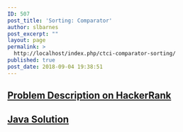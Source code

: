 ```yaml
---
ID: 507
post_title: 'Sorting: Comparator'
author: slbarnes
post_excerpt: ""
layout: page
permalink: >
  http://localhost/index.php/ctci-comparator-sorting/
published: true
post_date: 2018-09-04 19:38:51
---
```

## <a href="https://www.hackerrank.com/challenges/ctci-comparator-sorting" target="_blank" rel="noopener">Problem Description on HackerRank</a>

## [Java Solution][1]

 [1]: /index.php/ctci-comparator-sorting/ctci-comparator-sorting-java